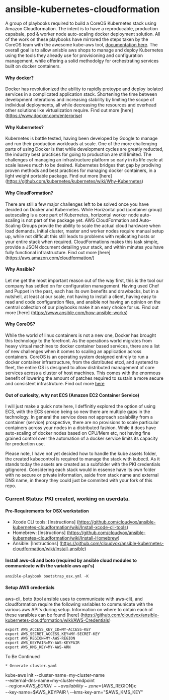 ansible-kubernetes-cloudformation
===
A group of playbooks required to build a CoreOS Kubernetes stack using Amazon Cloudformation. The intent is to have a reproducable, production capabale, pod & worker node auto-scaling docker deployment solution. All of the work on these playbooks have mirrored the steps taken by the CoreOS team with the awesome kube-aws tool, [documentation here](https://coreos.com/kubernetes/docs/latest/kubernetes-on-aws.html). The overall goal is to allow anisble aws shops to manage and deploy Kubernetes using the tools they already use for provisioning and configuration management, while offering a solid methodolgy for orchestrating services built on docker containers.

#### Why docker? 
Docker has revolutionized the ability to rapidly protoype and deploy isolated services in a complicated application stack. Shortening the time between development interations and increasing stability by limiting the scope of individual deployments, all while decreasing the resources and overhead other solutions like virtualization require. Find out more [here] (https://www.docker.com/enterprise)

#### Why Kubernetes?
Kubernetes is battle tested, having been developed by Google to manage and run their production workloads at scale. One of the more challenging parts of using Docker is that while development cycles are greatly reducted, the industry best practices for going to production are still limited. The challenges of managing an infrastructure platform so early in its life cycle at scale leaves much to be desired. Kubernetes bridges that gap by prodiving proven methods and best practices for managing docker containers, in a light weight portable package. Find out more [here] (https://github.com/kubernetes/kubernetes/wiki/Why-Kubernetes)

#### Why CloudFormation?
There are still a few major challenges left to be solved once you have decided on Docker and Kubernetes. While Horizontal pod (container group) autoscaling is a core part of Kubernetes, horizontal worker node auto-scaling is not part of the package yet. AWS CloudFormation and Auto-Scaling Groups provide the ability to scale the actual cloud hardware when load demands. Initial cluster, master and worker nodes require manual setup up, while not difficult this still leads to problems with replicating hosts or your entire stack when required. CloudFormations makes this task simple, provide a JSON document detailing your stack, and within minutes you have fully functional infrastructure. Find out more [here] (https://aws.amazon.com/cloudformation/)

#### Why Ansible?
Let me get the most important reason out of the way first, this is the tool our company has settled on for configuration management. Having used Chef and Puppet in the past, each has its own benefits and drawbacks, but in a nutshell, at least at our scale, not having to install a client, having easy to read and code configuration files, and ansible not having an opinion on the central collection of our playbooks make it an easy choice for us. Find out more [here] (https://www.ansible.com/how-ansible-works)

#### Why CoreOS?
While the world of linux containers is not a new one, Docker has brought this technology to the forefront. As the operations world migrates from heavy virtual machines to docker container based services, there are a list of new challenges when it comes to scaling an application across containers. CoreOS is an operating system designed entirely to run a docker container infrastructure, from the distributed etcd, and systemd to fleet, the entire OS is designed to allow distributed management of core services across a cluster of host machines. This comes with the enormous benefit of lowering the amount of patches required to sustain a more secure and consistent infrastruture. Find out more [here](https://coreos.com/using-coreos/)

#### Out of curiosity, why not ECS (Amazon EC2 Container Service)
I will just make a quick note here, I deffinitly explored the option of using ECS, with the ECS service being so new there are multiple gaps in the technology. In general the service does not approach scalability from a container (service) prospective, there are no provisions to scale particular containers across your nodes in a distributed fashion. While it does have auto-scaling of docker nodes based on CPU/Mem etc, not having fine grained control over the automation of a docker service limits its capacity for production use.

Please note, I have not yet decided how to handle the kube assets folder, the created kubecontrol is required to manage the stack with kubectl. As it stands today the assets are created as a subfolder with the PKI credentials gitignored. Considering each stack would in essense have its own folder with no secure or private information, aside from stack name and external DNS name, in theory they could just be commited with your fork of this repo.

### Current Status: PKI created, working on userdata.

#### Pre-Requirements for OSX workstation
* Xcode CLI tools: [Instructions] (https://github.com/cloudvox/ansible-kubernetes-cloudformation/wiki/Install-xcode-cli-tools)
* Homebrew: [Instructions] (https://github.com/cloudvox/ansible-kubernetes-cloudformation/wiki/Install-Homebrew)
* Ansible: [Instructions] (https://github.com/cloudvox/ansible-kubernetes-cloudformation/wiki/Install-ansible)


#### Install aws-cli and boto (required by ansible cloud modules to communicate with the variable aws api's)
```
ansible-playbook bootstrap_osx.yml -K
```

#### Setup AWS credentials
aws-cli, boto (tool ansible uses to communicate with aws-cli), and cloudformation require the following variables to communicate with the various aws API's during setup. Information on where to obtain each of these varaibles can be found [here] (https://github.com/cloudvox/ansible-kubernetes-cloudformation/wiki/AWS-Credentials)
```
export AWS_ACCESS_KEY_ID=MY-ACCESS-KEY
export AWS_SECRET_ACCESS_KEY=MY-SECRET-KEY
export AWS_REGION=MY-AWS-REGION
export AWS_KEYPAIR=MY-AWS-KEYPAIR
export AWS_KMS_KEY=MY-AWS-ARN
```

To Be Continued


```
* Generate cluster.yaml
```
kube-aws init --cluster-name=my-cluster-name \
--external-dns-name=my-cluster-endpoint \
--region=$AWS_REGION \
--availability-zone=${AWS_REGION}c \
--key-name=$AWS_KEYPAIR \
--kms-key-arn="$AWS_KMS_KEY"
```

